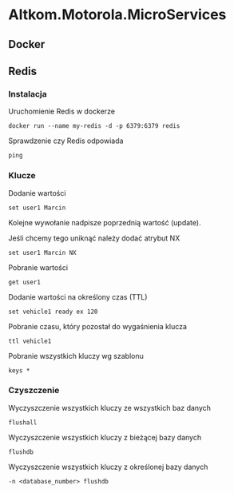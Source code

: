 # Altkom.Motorola.MicroServices


## Docker


## Redis


### Instalacja

Uruchomienie Redis w dockerze
~~~
docker run --name my-redis -d -p 6379:6379 redis
~~~

Sprawdzenie czy Redis odpowiada
~~~
ping
~~~

### Klucze

Dodanie wartości
~~~
set user1 Marcin
~~~
Kolejne wywołanie nadpisze poprzednią wartość (update).

Jeśli chcemy tego uniknąć należy dodać atrybut NX
~~~
set user1 Marcin NX
~~~

Pobranie wartości
~~~
get user1
~~~

Dodanie wartości na określony czas (TTL)
~~~
set vehicle1 ready ex 120
~~~

Pobranie czasu, który pozostał do wygaśnienia klucza
~~~
ttl vehicle1
~~~

Pobranie wszystkich kluczy wg szablonu
~~~
keys *
~~~


### Czyszczenie 

Wyczyszczenie wszystkich kluczy ze wszystkich baz danych
~~~
flushall
~~~

Wyczyszczenie wszystkich kluczy z bieżącej bazy danych
~~~
flushdb
~~~


Wyczyszczenie wszystkich kluczy z określonej bazy danych
~~~
-n <database_number> flushdb
~~~






